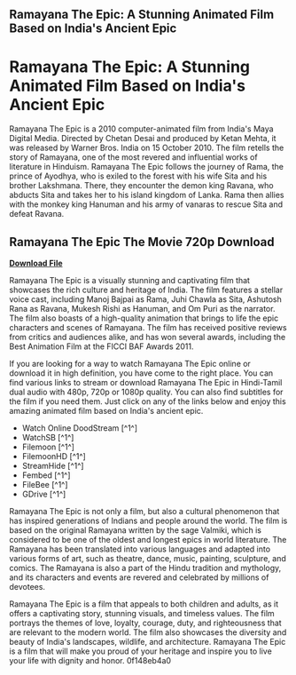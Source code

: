 ## Ramayana The Epic: A Stunning Animated Film Based on India's Ancient Epic

  
# Ramayana The Epic: A Stunning Animated Film Based on India's Ancient Epic
 
Ramayana The Epic is a 2010 computer-animated film from India's Maya Digital Media. Directed by Chetan Desai and produced by Ketan Mehta, it was released by Warner Bros. India on 15 October 2010. The film retells the story of Ramayana, one of the most revered and influential works of literature in Hinduism. Ramayana The Epic follows the journey of Rama, the prince of Ayodhya, who is exiled to the forest with his wife Sita and his brother Lakshmana. There, they encounter the demon king Ravana, who abducts Sita and takes her to his island kingdom of Lanka. Rama then allies with the monkey king Hanuman and his army of vanaras to rescue Sita and defeat Ravana.
 
## Ramayana The Epic The Movie 720p Download


[**Download File**](https://www.google.com/url?q=https%3A%2F%2Fcinurl.com%2F2tK2ZT&sa=D&sntz=1&usg=AOvVaw3aFNDxvVOhQYe_QGfLCFsc)

 
Ramayana The Epic is a visually stunning and captivating film that showcases the rich culture and heritage of India. The film features a stellar voice cast, including Manoj Bajpai as Rama, Juhi Chawla as Sita, Ashutosh Rana as Ravana, Mukesh Rishi as Hanuman, and Om Puri as the narrator. The film also boasts of a high-quality animation that brings to life the epic characters and scenes of Ramayana. The film has received positive reviews from critics and audiences alike, and has won several awards, including the Best Animation Film at the FICCI BAF Awards 2011.
 
If you are looking for a way to watch Ramayana The Epic online or download it in high definition, you have come to the right place. You can find various links to stream or download Ramayana The Epic in Hindi-Tamil dual audio with 480p, 720p or 1080p quality. You can also find subtitles for the film if you need them. Just click on any of the links below and enjoy this amazing animated film based on India's ancient epic.
 
- Watch Online DoodStream [^1^]
- WatchSB [^1^]
- Filemoon [^1^]
- FilemoonHD [^1^]
- StreamHide [^1^]
- Fembed [^1^]
- FileBee [^1^]
- GDrive [^1^]

Ramayana The Epic is not only a film, but also a cultural phenomenon that has inspired generations of Indians and people around the world. The film is based on the original Ramayana written by the sage Valmiki, which is considered to be one of the oldest and longest epics in world literature. The Ramayana has been translated into various languages and adapted into various forms of art, such as theatre, dance, music, painting, sculpture, and comics. The Ramayana is also a part of the Hindu tradition and mythology, and its characters and events are revered and celebrated by millions of devotees.
 
Ramayana The Epic is a film that appeals to both children and adults, as it offers a captivating story, stunning visuals, and timeless values. The film portrays the themes of love, loyalty, courage, duty, and righteousness that are relevant to the modern world. The film also showcases the diversity and beauty of India's landscapes, wildlife, and architecture. Ramayana The Epic is a film that will make you proud of your heritage and inspire you to live your life with dignity and honor.
 0f148eb4a0

